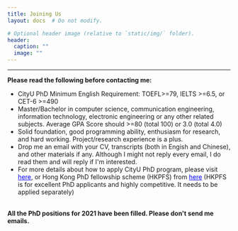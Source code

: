```yaml
---
title: Joining Us
layout: docs  # Do not modify.

# Optional header image (relative to `static/img/` folder).
header:
  caption: ""
  image: ""
---
```

---
<b>Please read the following before contacting me: </b>
<br>
<ul>
<li>CityU PhD Minimum English Requirement: TOEFL>=79, IELTS >=6.5, or CET-6 >=490</li>
<li>Master/Bachelor in computer science, communication engineering, information technology, electronic engineering or any other related subjects. Average GPA Score should >=80 (total 100) or 3.0 (total 4.0)</li>
<li>Solid foundation, good programming ability, enthusiasm for research, and hard working. Project/research experience is a plus.</li>
<li>Drop me an email with your CV, transcripts (both in Engish and Chinese), and other materials if any. Although I might not reply every email, I do read them and will reply if I'm interested.</li>
<li>For more details about how to apply CityU PhD program, please visit <a href="https://www.cityu.edu.hk/pg/research-degree-programmes" style="color:blue;">here</a>, or Hong Kong PhD fellowship scheme (HKPFS) from <a href="https://www.cityu.edu.hk/pg/hong-kong-phd-fellowship-scheme" style="color:blue;">here</a> (HKPFS is for excellent PhD applicants and highly competitive. It needs to be applied separately)</li>
</ul>
<br>
<b>All the PhD positions for 2021 have been filled. Please don't send me emails. </b>